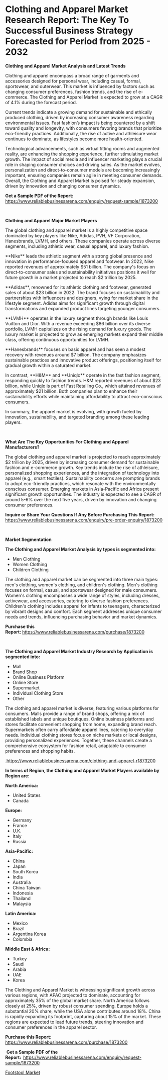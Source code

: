 <p><h1>Clothing and Apparel Market Research Report: The Key To Successful Business Strategy Forecasted for Period from 2025 - 2032</h1></p><p><strong>Clothing and Apparel Market Analysis and Latest Trends</strong></p>
<p><p>Clothing and apparel encompass a broad range of garments and accessories designed for personal wear, including casual, formal, sportswear, and outerwear. This market is influenced by factors such as changing consumer preferences, fashion trends, and the rise of e-commerce. The Clothing and Apparel Market is expected to grow at a CAGR of 4.1% during the forecast period. </p><p>Current trends indicate a growing demand for sustainable and ethically produced clothing, driven by increasing consumer awareness regarding environmental issues. Fast fashion’s impact is being countered by a shift toward quality and longevity, with consumers favoring brands that prioritize eco-friendly practices. Additionally, the rise of active and athleisure wear continues to dominate, as lifestyles become more health-oriented. </p><p>Technological advancements, such as virtual fitting rooms and augmented reality, are enhancing the shopping experience, further stimulating market growth. The impact of social media and influencer marketing plays a crucial role in shaping consumer choices and driving sales. As the market evolves, personalization and direct-to-consumer models are becoming increasingly important, ensuring companies remain agile in meeting consumer demands. Overall, the Clothing and Apparel Market is poised for steady expansion, driven by innovation and changing consumer dynamics.</p></p>
<p><strong>Get a Sample PDF of the Report:&nbsp;</strong> <a href="https://www.reliablebusinessarena.com/enquiry/request-sample/1873200?utm_campaign=1420&utm_medium=2&utm_source=Github&utm_content=ia&utm_term=05022025&utm_id=clothing-and-apparel">https://www.reliablebusinessarena.com/enquiry/request-sample/1873200</a></p>
<p>&nbsp;</p>
<p><strong>Clothing and Apparel Major Market Players</strong></p>
<p><p>The global clothing and apparel market is a highly competitive space dominated by key players like Nike, Adidas, PVH, VF Corporation, Hanesbrands, LVMH, and others. These companies operate across diverse segments, including athletic wear, casual apparel, and luxury fashion.</p><p>**Nike** leads the athletic segment with a strong global presence and innovation in performance-focused apparel and footwear. In 2022, Nike reported revenues of approximately $51 billion. The company's focus on direct-to-consumer sales and sustainability initiatives positions it well for future growth in a market projected to reach $2 trillion by 2025.</p><p>**Adidas**, renowned for its athletic clothing and footwear, generated sales of about $23 billion in 2022. The brand focuses on sustainability and partnerships with influencers and designers, vying for market share in the lifestyle segment. Adidas aims for significant growth through digital transformations and expanded product lines targeting younger consumers.</p><p>**LVMH** operates in the luxury segment through brands like Louis Vuitton and Dior. With a revenue exceeding $86 billion over its diverse portfolio, LVMH capitalizes on the rising demand for luxury goods. The luxury market is projected to grow as emerging markets expand their middle class, offering continuous opportunities for LVMH.</p><p>**Hanesbrands** focuses on basic apparel and has seen a modest recovery with revenues around $7 billion. The company emphasizes sustainable practices and innovative product offerings, positioning itself for gradual growth within a saturated market.</p><p>In contrast, **H&M** and **Uniqlo** operate in the fast fashion segment, responding quickly to fashion trends. H&M reported revenues of about $23 billion, while Uniqlo is part of Fast Retailing Co., which attained revenues of approximately $21 billion. Both companies plan to enhance their sustainability efforts while maintaining affordability to attract eco-conscious consumers.</p><p>In summary, the apparel market is evolving, with growth fueled by innovation, sustainability, and targeted branding among these leading players.</p></p>
<p>&nbsp;</p>
<p><strong>What Are The Key Opportunities For Clothing and Apparel Manufacturers?</strong></p>
<p><p>The global clothing and apparel market is projected to reach approximately $2 trillion by 2025, driven by increasing consumer demand for sustainable fashion and e-commerce growth. Key trends include the rise of athleisure, personalized shopping experiences, and the integration of technology into apparel (e.g., smart textiles). Sustainability concerns are prompting brands to adopt eco-friendly practices, which resonate with the environmentally conscious consumer. Emerging markets in Asia-Pacific and Africa present significant growth opportunities. The industry is expected to see a CAGR of around 5-6% over the next five years, driven by innovation and changing consumer preferences.</p></p>
<p><strong>Inquire or Share Your Questions If Any Before Purchasing This Report:</strong> <a href="https://www.reliablebusinessarena.com/enquiry/pre-order-enquiry/1873200?utm_campaign=1420&utm_medium=2&utm_source=Github&utm_content=ia&utm_term=05022025&utm_id=clothing-and-apparel">https://www.reliablebusinessarena.com/enquiry/pre-order-enquiry/1873200</a></p>
<p>&nbsp;</p>
<p><strong>Market Segmentation</strong></p>
<p><strong>The Clothing and Apparel Market Analysis by types is segmented into:</strong></p>
<p><ul><li>Men Clothing</li><li>Women Clothing</li><li>Children Clothing</li></ul></p>
<p><p>The clothing and apparel market can be segmented into three main types: men's clothing, women's clothing, and children's clothing. Men's clothing focuses on formal, casual, and sportswear designed for male consumers. Women's clothing encompasses a wide range of styles, including dresses, activewear, and accessories, catering to diverse fashion preferences. Children's clothing includes apparel for infants to teenagers, characterized by vibrant designs and comfort. Each segment addresses unique consumer needs and trends, influencing purchasing behavior and market dynamics.</p></p>
<p><strong>Purchase this Report:&nbsp;</strong><a href="https://www.reliablebusinessarena.com/purchase/1873200?utm_campaign=1420&utm_medium=2&utm_source=Github&utm_content=ia&utm_term=05022025&utm_id=clothing-and-apparel">https://www.reliablebusinessarena.com/purchase/1873200</a></p>
<p>&nbsp;</p>
<p><strong>The Clothing and Apparel Market Industry Research by Application is segmented into:</strong></p>
<p><ul><li>Mall</li><li>Brand Shop</li><li>Online Business Platform</li><li>Online Store</li><li>Supermarket</li><li>Individual Clothing Store</li><li>Other</li></ul></p>
<p><p>The clothing and apparel market is diverse, featuring various platforms for consumers. Malls provide a range of brand shops, offering a mix of established labels and unique boutiques. Online business platforms and stores facilitate convenient shopping from home, expanding brand reach. Supermarkets often carry affordable apparel lines, catering to everyday needs. Individual clothing stores focus on niche markets or local designs, providing personalized experiences. Together, these channels create a comprehensive ecosystem for fashion retail, adaptable to consumer preferences and shopping habits.</p></p>
<p><a href="https://www.reliablebusinessarena.com/clothing-and-apparel-r1873200?utm_campaign=1420&utm_medium=2&utm_source=Github&utm_content=ia&utm_term=05022025&utm_id=clothing-and-apparel">&nbsp;https://www.reliablebusinessarena.com/clothing-and-apparel-r1873200</a></p>
<p><strong>In terms of Region, the Clothing and Apparel Market Players available by Region are:</strong></p>
<p>
    <p> <strong> North America: </strong>
        <ul>
            <li>United States</li>
            <li>Canada</li>
        </ul>
        </p> 
    <p> <strong> Europe: </strong>
        <ul>
            <li>Germany</li>
            <li>France</li>
            <li>U.K.</li>
            <li>Italy</li>
            <li>Russia</li>
        </ul>
        </p> 
    <p> <strong> Asia-Pacific: </strong>
        <ul>
            <li>China</li>
            <li>Japan</li>
            <li>South Korea</li>
            <li>India</li>
            <li>Australia</li>
            <li>China Taiwan</li>
            <li>Indonesia</li>
            <li>Thailand</li>
            <li>Malaysia</li>
        </ul>
        </p> 
    <p> <strong> Latin America: </strong>
        <ul>
            <li>Mexico</li>
            <li>Brazil</li>
            <li>Argentina Korea</li>
            <li>Colombia</li>
        </ul>
        </p> 
    <p> <strong> Middle East & Africa: </strong>
        <ul>
            <li>Turkey</li>
            <li>Saudi</li>
            <li>Arabia</li>
            <li>UAE</li>
            <li>Korea</li>
        </ul>
    </p>
    </p>
<p><p>The Clothing and Apparel Market is witnessing significant growth across various regions, with APAC projected to dominate, accounting for approximately 35% of the global market share. North America follows closely at 25%, driven by robust consumer spending. Europe holds a substantial 20% share, while the USA alone contributes around 18%. China is rapidly expanding its footprint, capturing about 15% of the market. These regions are expected to lead future trends, steering innovation and consumer preferences in the apparel sector.</p></p>
<p><strong>Purchase this Report: </strong><a href="https://www.reliablebusinessarena.com/purchase/1873200?utm_campaign=1420&utm_medium=2&utm_source=Github&utm_content=ia&utm_term=05022025&utm_id=clothing-and-apparel">https://www.reliablebusinessarena.com/purchase/1873200</a></p>
<p>&nbsp;<strong>Get a Sample PDF of the Report:&nbsp;&nbsp;</strong><a href="https://www.reliablebusinessarena.com/enquiry/request-sample/1873200?utm_campaign=1420&utm_medium=2&utm_source=Github&utm_content=ia&utm_term=05022025&utm_id=clothing-and-apparel">https://www.reliablebusinessarena.com/enquiry/request-sample/1873200</a></p>
<p><strong></strong></p>
<p><p><a href="https://github.com/willjis/Market-Research-Report-List-1/blob/main/footstool-market.md?utm_campaign=1420&utm_medium=2&utm_source=Github&utm_content=ia&utm_term=05022025&utm_id=clothing-and-apparel">Footstool Market</a></p></p>